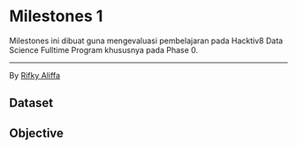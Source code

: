 # Milestones 1

Milestones ini dibuat guna mengevaluasi pembelajaran pada Hacktiv8 Data Science Fulltime Program khususnya pada Phase 0.

---

By [Rifky Aliffa](https://github.com/Penzragon)

## Dataset

## Objective
